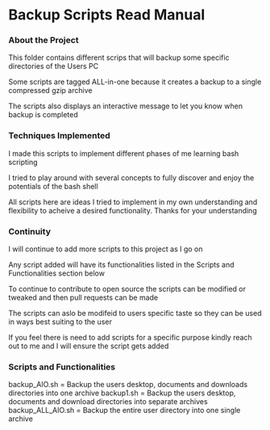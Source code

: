 # Backup Scripts Read Manual

### About the Project

This folder contains different scrips that will backup some specific directories of the Users PC

Some scripts are tagged ALL-in-one because it creates a backup to a single compressed gzip archive

The scripts also displays an interactive message to let you know when backup is completed 


### Techniques Implemented

I made this scripts to implement different phases of me learning bash scripting

I tried to play around with several concepts to fully discover and enjoy the potentials of the bash shell 

All scripts here are ideas I tried to implement in my own understanding and flexibility to acheive a desired functionality. Thanks for your understanding

### Continuity
I will continue to add more scripts to this project as I go on

Any script added will have its functionalities listed in the Scripts and Functionalities section below

To continue to contribute to open source the scripts can be modified or tweaked and then pull requests can be made 

The scripts can aslo be modifeid to users specific taste so they can be used in ways best suiting to the user

If you feel there is need to add scripts for a specific purpose kindly reach out to me and I will ensure the script gets added 

### Scripts and Functionalities
backup_AIO.sh = Backup the users desktop, documents and downloads directories into one archive
backup1.sh = Backup the users desktop, documents and download directories into separate archives
backup_ALL_AIO.sh = Backup the entire user directory into one single archive  

